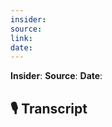 ```yaml
---
insider:
source: 
link:
date: 
---
```


**Insider**: 
**Source**: 
**Date**: 

<div class="responsive-video">
</div>

## 🎙️ Transcript
